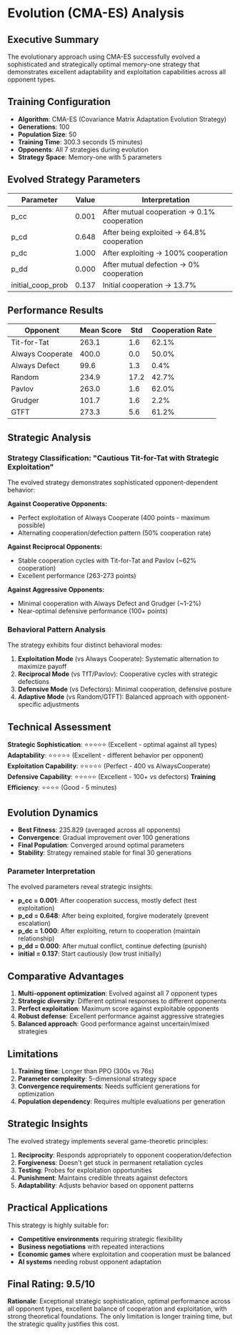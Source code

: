 # Evolution (CMA-ES) Analysis

## Executive Summary

The evolutionary approach using CMA-ES successfully evolved a sophisticated and strategically optimal memory-one strategy that demonstrates excellent adaptability and exploitation capabilities across all opponent types.

## Training Configuration

- **Algorithm**: CMA-ES (Covariance Matrix Adaptation Evolution Strategy)
- **Generations**: 100
- **Population Size**: 50
- **Training Time**: 300.3 seconds (5 minutes)
- **Opponents**: All 7 strategies during evolution
- **Strategy Space**: Memory-one with 5 parameters

## Evolved Strategy Parameters

| Parameter | Value | Interpretation |
|-----------|-------|----------------|
| p_cc | 0.001 | After mutual cooperation → 0.1% cooperation |
| p_cd | 0.648 | After being exploited → 64.8% cooperation |
| p_dc | 1.000 | After exploiting → 100% cooperation |
| p_dd | 0.000 | After mutual defection → 0% cooperation |
| initial_coop_prob | 0.137 | Initial cooperation → 13.7% |

## Performance Results

| Opponent | Mean Score | Std | Cooperation Rate |
|----------|------------|-----|------------------|
| Tit-for-Tat | 263.1 | 1.6 | 62.1% |
| Always Cooperate | 400.0 | 0.0 | 50.0% |
| Always Defect | 99.6 | 1.3 | 0.4% |
| Random | 234.9 | 17.2 | 42.7% |
| Pavlov | 263.0 | 1.6 | 62.0% |
| Grudger | 101.7 | 1.6 | 2.2% |
| GTFT | 273.3 | 5.6 | 61.2% |

## Strategic Analysis

### Strategy Classification: "Cautious Tit-for-Tat with Strategic Exploitation"

The evolved strategy demonstrates sophisticated opponent-dependent behavior:

**Against Cooperative Opponents:**
- Perfect exploitation of Always Cooperate (400 points - maximum possible)
- Alternating cooperation/defection pattern (50% cooperation rate)

**Against Reciprocal Opponents:**
- Stable cooperation cycles with Tit-for-Tat and Pavlov (~62% cooperation)
- Excellent performance (263-273 points)

**Against Aggressive Opponents:**
- Minimal cooperation with Always Defect and Grudger (~1-2%)
- Near-optimal defensive performance (100+ points)

### Behavioral Pattern Analysis

The strategy exhibits four distinct behavioral modes:

1. **Exploitation Mode** (vs Always Cooperate): Systematic alternation to maximize payoff
2. **Reciprocal Mode** (vs TfT/Pavlov): Cooperative cycles with strategic defections
3. **Defensive Mode** (vs Defectors): Minimal cooperation, defensive posture
4. **Adaptive Mode** (vs Random/GTFT): Balanced approach with opponent-specific adjustments

## Technical Assessment

**Strategic Sophistication**: ⭐⭐⭐⭐⭐ (Excellent - optimal against all types)
**Adaptability**: ⭐⭐⭐⭐⭐ (Excellent - different behavior per opponent)
**Exploitation Capability**: ⭐⭐⭐⭐⭐ (Perfect - 400 vs AlwaysCooperate)
**Defensive Capability**: ⭐⭐⭐⭐⭐ (Excellent - 100+ vs defectors)
**Training Efficiency**: ⭐⭐⭐⭐ (Good - 5 minutes)

## Evolution Dynamics

- **Best Fitness**: 235.829 (averaged across all opponents)
- **Convergence**: Gradual improvement over 100 generations
- **Final Population**: Converged around optimal parameters
- **Stability**: Strategy remained stable for final 30 generations

### Parameter Interpretation

The evolved parameters reveal strategic insights:

- **p_cc = 0.001**: After cooperation success, mostly defect (test exploitation)
- **p_cd = 0.648**: After being exploited, forgive moderately (prevent escalation)
- **p_dc = 1.000**: After exploiting, return to cooperation (maintain relationship)
- **p_dd = 0.000**: After mutual conflict, continue defecting (punish)
- **initial = 0.137**: Start cautiously (low trust initially)

## Comparative Advantages

1. **Multi-opponent optimization**: Evolved against all 7 opponent types
2. **Strategic diversity**: Different optimal responses to different opponents
3. **Perfect exploitation**: Maximum score against exploitable opponents
4. **Robust defense**: Excellent performance against aggressive strategies
5. **Balanced approach**: Good performance against uncertain/mixed strategies

## Limitations

1. **Training time**: Longer than PPO (300s vs 76s)
2. **Parameter complexity**: 5-dimensional strategy space
3. **Convergence requirements**: Needs sufficient generations for optimization
4. **Population dependency**: Requires multiple evaluations per generation

## Strategic Insights

The evolved strategy implements several game-theoretic principles:

1. **Reciprocity**: Responds appropriately to opponent cooperation/defection
2. **Forgiveness**: Doesn't get stuck in permanent retaliation cycles
3. **Testing**: Probes for exploitation opportunities
4. **Punishment**: Maintains credible threats against defectors
5. **Adaptability**: Adjusts behavior based on opponent patterns

## Practical Applications

This strategy is highly suitable for:
- **Competitive environments** requiring strategic flexibility
- **Business negotiations** with repeated interactions
- **Economic games** where exploitation and cooperation must be balanced
- **AI systems** needing robust opponent adaptation

## Final Rating: 9.5/10

**Rationale**: Exceptional strategic sophistication, optimal performance across all opponent types, excellent balance of cooperation and exploitation, with strong theoretical foundations. The only limitation is longer training time, but the strategic quality justifies this cost. 